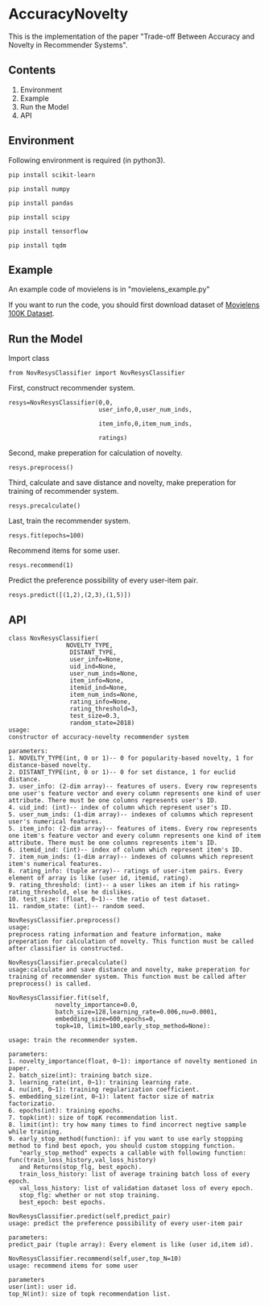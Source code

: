 # AccuracyNovelty

This is the implementation of the paper "Trade-off Between Accuracy and Novelty in Recommender Systems".

## Contents

1. Environment
2. Example
3. Run the Model
4. API

## Environment

Following environment is required (in python3).

```
pip install scikit-learn

pip install numpy 

pip install pandas

pip install scipy

pip install tensorflow

pip install tqdm
```



## Example

An example code of movielens is in "movielens_example.py"

If you want to run the code, you should first download dataset of [Movielens 100K Dataset](https://grouplens.org/datasets/movielens/).



## Run the Model

Import class

```
from NovResysClassifier import NovResysClassifier
```

First, construct recommender system.

```
resys=NovResysClassifier(0,0,
                         user_info,0,user_num_inds,

                         item_info,0,item_num_inds,

                         ratings)
```

Second, make preperation for calculation of novelty.

```
resys.preprocess()
```

Third, calculate and save distance and novelty, make preperation for training of recommender system.

```
resys.precalculate()
```

Last, train the recommender system.

```
resys.fit(epochs=100)
```

Recommend items for some user.

```
resys.recommend(1)
```

Predict the preference possibility of every user-item pair. 

```
resys.predict([(1,2),(2,3),(1,5)])
```



## API

```
class NovResysClassifier(
			    NOVELTY_TYPE,
                 DISTANT_TYPE,
                 user_info=None,
                 uid_ind=None,
                 user_num_inds=None,
                 item_info=None,
                 itemid_ind=None,
                 item_num_inds=None,
                 rating_info=None,
                 rating_threshold=3,
                 test_size=0.3,
                 random_state=2018)
usage:
constructor of accuracy-novelty recommender system

parameters:
1. NOVELTY_TYPE(int, 0 or 1)-- 0 for popularity-based novelty, 1 for distance-based novelty.
2. DISTANT_TYPE(int, 0 or 1)-- 0 for set distance, 1 for euclid distance.
3. user_info: (2-dim array)-- features of users. Every row represents one user's feature vector and every column represents one kind of user attribute. There must be one columns represents user's ID. 
4. uid_ind: (int)-- index of column which represent user's ID.
5. user_num_inds: (1-dim array)-- indexes of columns which represent user's numerical features.
5. item_info: (2-dim array)-- features of items. Every row represents one item's feature vector and every column represents one kind of item attribute. There must be one columns represents item's ID. 
6. itemid_ind: (int)-- index of column which represent item's ID.
7. item_num_inds: (1-dim array)-- indexes of columns which represent item's numerical features.
8. rating_info: (tuple array)-- ratings of user-item pairs. Every element of array is like (user id, itemid, rating).
9. rating_threshold: (int)-- a user likes an item if his rating> rating_threshold, else he dislikes.
10. test_size: (float, 0~1)-- the ratio of test dataset.
11. random_state: (int)-- random seed.
```



```
NovResysClassifier.preprocess()
usage:
preprocess rating information and feature information, make preperation for calculation of novelty. This function must be called after classifier is constructed.
```



```
NovResysClassifier.precalculate()
usage:calculate and save distance and novelty, make preperation for training of recommender system. This function must be called after preprocess() is called.
```



```
NovResysClassifier.fit(self,
             novelty_importance=0.0,
             batch_size=128,learning_rate=0.006,nu=0.0001,
             embedding_size=600,epochs=0,
             topk=10, limit=100,early_stop_method=None):

usage: train the recommender system.

parameters:
1. novelty_importance(float, 0~1): importance of novelty mentioned in paper.
2. batch_size(int): training batch size.
3. learning_rate(int, 0~1): training learning rate.
4. nu(int, 0~1): training regularization coefficient.
5. embedding_size(int, 0~1): latent factor size of matrix factorizatio.
6. epochs(int): training epochs.
7. topk(int): size of topK recommendation list.
8. limit(int): try how many times to find incorrect negtive sample while training.
9. early_stop_method(function): if you want to use early stopping method to find best epoch, you should custom stopping function.
   "early_stop_method" expects a callable with following function: func(train_loss_history,val_loss_history) 
   and Returns(stop_flg, best_epoch). 
   train_loss_history: list of average training batch loss of every epoch. 
   val_loss_history: list of validation dataset loss of every epoch. 
   stop_flg: whether or not stop training.
   best_epoch: best epochs.
```



```
NovResysClassifier.predict(self,predict_pair)
usage: predict the preference possibility of every user-item pair

parameters:
predict_pair (tuple array): Every element is like (user id,item id).
```



```
NovResysClassifier.recommend(self,user,top_N=10)
usage: recommend items for some user

parameters
user(int): user id.
top_N(int): size of topk recommendation list.
```

